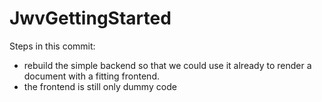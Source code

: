 # JwvGettingStarted

Steps in this commit: 

* rebuild the simple backend so that we could use it already to render a document with a fitting frontend.
* the frontend is still only dummy code

